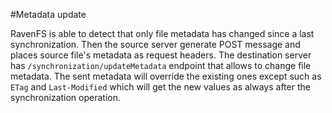 ﻿#Metadata update

RavenFS is able to detect that only file metadata has changed since a last synchronization. Then the source server generate POST message and places source file's metadata as
request headers. The destination server has `/synchronization/updateMetadata` endpoint that allows to change file metadata. The sent metadata will override the existing ones except such as `ETag` and `Last-Modified` which will get the new values as always after the synchronization operation.